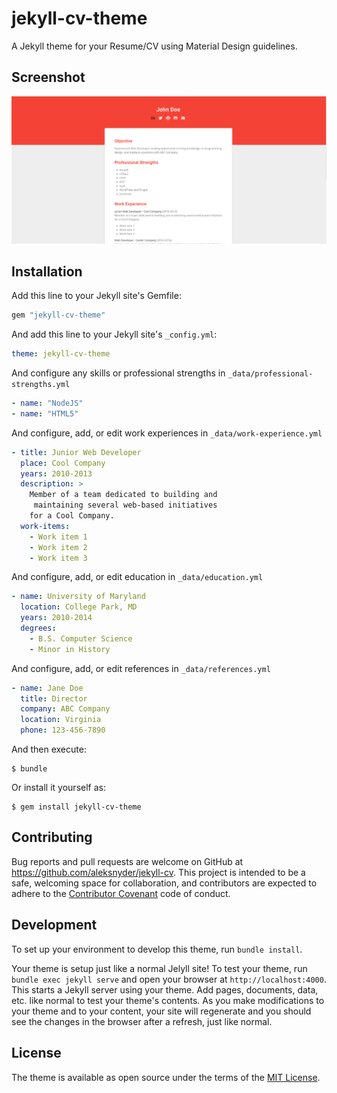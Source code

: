 # jekyll-cv-theme

A Jekyll theme for your Resume/CV using Material Design guidelines.

## Screenshot

![Screenshot](https://raw.githubusercontent.com/aleksnyder/jekyll-cv/master/screenshot.png)

## Installation

Add this line to your Jekyll site's Gemfile:

```ruby
gem "jekyll-cv-theme"
```

And add this line to your Jekyll site's `_config.yml`:

```yaml
theme: jekyll-cv-theme
```

And configure any skills or professional strengths in `_data/professional-strengths.yml`

```yaml
- name: "NodeJS"
- name: "HTML5"
```

And configure, add, or edit work experiences in `_data/work-experience.yml`

```yaml
- title: Junior Web Developer
  place: Cool Company
  years: 2010-2013
  description: >
    Member of a team dedicated to building and 
     maintaining several web-based initiatives 
    for a Cool Company.
  work-items:
    - Work item 1
    - Work item 2
    - Work item 3
```

And configure, add, or edit education in `_data/education.yml`

```yaml
- name: University of Maryland
  location: College Park, MD
  years: 2010-2014
  degrees:
    - B.S. Computer Science
    - Minor in History
```

And configure, add, or edit references in `_data/references.yml`

```yaml
- name: Jane Doe
  title: Director
  company: ABC Company
  location: Virginia
  phone: 123-456-7890
```

And then execute:

    $ bundle

Or install it yourself as:

    $ gem install jekyll-cv-theme

## Contributing

Bug reports and pull requests are welcome on GitHub at https://github.com/aleksnyder/jekyll-cv. This project is intended to be a safe, welcoming space for collaboration, and contributors are expected to adhere to the [Contributor Covenant](http://contributor-covenant.org) code of conduct.

## Development

To set up your environment to develop this theme, run `bundle install`.

Your theme is setup just like a normal Jelyll site! To test your theme, run `bundle exec jekyll serve` and open your browser at `http://localhost:4000`. This starts a Jekyll server using your theme. Add pages, documents, data, etc. like normal to test your theme's contents. As you make modifications to your theme and to your content, your site will regenerate and you should see the changes in the browser after a refresh, just like normal.

## License

The theme is available as open source under the terms of the [MIT License](http://opensource.org/licenses/MIT).

